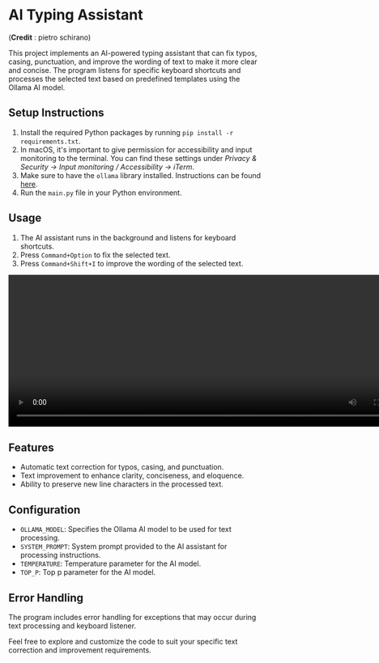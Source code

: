 # AI Typing Assistant

(**Credit** : pietro schirano)

This project implements an AI-powered typing assistant that can fix typos, casing, punctuation, and improve the wording of text to make it more clear and concise. The program listens for specific keyboard shortcuts and processes the selected text based on predefined templates using the Ollama AI model.


## Setup Instructions

1. Install the required Python packages by running `pip install -r requirements.txt`.
2. In macOS, it's important to give permission for accessibility and input monitoring to the terminal. You can find these settings under _Privacy & Security -> Input monitoring / Accessibility -> iTerm_.
3. Make sure to have the `ollama` library installed. Instructions can be found [here](https://ollama.ai/docs/sdk/python).
4. Run the `main.py` file in your Python environment.

## Usage

1. The AI assistant runs in the background and listens for keyboard shortcuts.
2. Press `Command+Option` to fix the selected text.
3. Press `Command+Shift+I` to improve the wording of the selected text. 


<p>
  <video src="https://github.com/user-attachments/assets/f778aa75-76e7-4d85-8cdc-fe0ec69cf808" width="800" height="300" controls>
    Your browser does not support the video tag.
  </video>
</p>



## Features

- Automatic text correction for typos, casing, and punctuation.
- Text improvement to enhance clarity, conciseness, and eloquence.
- Ability to preserve new line characters in the processed text.

## Configuration

- `OLLAMA_MODEL`: Specifies the Ollama AI model to be used for text processing.
- `SYSTEM_PROMPT`: System prompt provided to the AI assistant for processing instructions.
- `TEMPERATURE`: Temperature parameter for the AI model.
- `TOP_P`: Top p parameter for the AI model.

## Error Handling

The program includes error handling for exceptions that may occur during text processing and keyboard listener.

Feel free to explore and customize the code to suit your specific text correction and improvement requirements.

